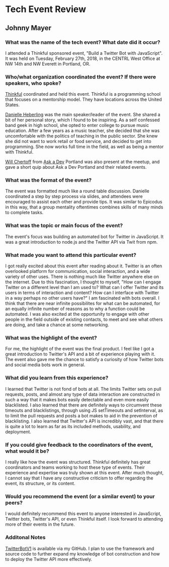 # Tech Event Review

## Johnny Mayer

### What was the name of the tech event? What date did it occur?

I attended a Thinkful sponsored event, "Build a Twitter Bot with JavaScript".  It was held on Tuesday, February 27th, 2018, in the CENTRL West Office at NW 14th and NW Everett in Portland, OR.

### Who/what organization coordinated the event? If there were speakers, who spoke?

[Thinkful](http://www.thinkful.com) coordinated and held this event.  Thinkful is a programming school that focuses on a mentorship model.  They have locations across the United States.

[Danielle Heberling](https://danielleheberling.xyz/) was the main speaker/leader of the event.  She shared a bit of her personal story, which I found to be inspiring.  As a self confessed band geek in high school, she opted to enter college to pursue music education.  After a few years as a music teacher, she decided that she was uncomfortable with the politics of teaching in the public sector.  She knew she did not want to work retail or food service, and decided to get into programming.  She now works full time in the field, as well as being a mentor with Thinkful.

[Will Chertoff](http://www.willchertoff.com/) from [Ask a Dev](https://askadev.org/) Portland was also present at the meetup, and gave a short quip about Ask a Dev Portland and their related events.

### What was the format of the event?
The event was formatted much like a round table discussion.  Danielle coordinated a step by step process via slides, and attendees were encouraged to assist each other and provide tips.  It was similar to Epicodus in this way, that a group mentality oftentimes combines skills of many minds to complete tasks.

### What was the topic or main focus of the event?
The event's focus was building an automated bot for Twitter in JavaScript.  It was a great introduction to node.js and the Twitter API via Twit from npm.

### What made you want to attend this particular event?
I got really excited about this event after reading about it.  Twitter is an often overlooked platform for communication, social interaction, and a wide variety of other uses.  There is nothing much like Twitter anywhere else on the internet.  Due to this fascination, I thought to myself, "How can I engage Twitter on a different level than I am used to?  What can I offer Twitter and its users in terms of interaction and content?  How can I interface with Twitter in a way perhaps no other users have?"  I am fascinated with bots overall.  I think that there are near infinite possibilites for what can be automated, for an equally infinite number of reasons as to why a function could be automated.  I was also excited at the opportunity to engage with other people in the field outside of existing contacts, to meet and see what others are doing, and take a chance at some networking.

### What was the highlight of the event?
For me, the highlight of the event was the final product.  I feel like I got a great introduction to Twitter's API and a bit of experience playing with it.  The event also gave me the chance to satisfy a curiosity of how Twitter bots and social media bots work in general.

### What did you learn from this experience?
I learned that Twitter is not fond of bots at all.  The limits Twitter sets on pull requests, posts, and almost any type of data interaction are constructed in such a way that it makes bots easily detectable and even more easily blacklisted.  I also learned that there are definitely ways to circumvent these timeouts and blacklistings, through using JS setTimeouts and setInterval, as to limit the pull requests and posts a bot makes to aid in the prevention of blacklisting.  I also learned that Twitter's API is incredibly vast, and that there is quite a lot to learn as far as its included methods, usability, and deployment.

### If you could give feedback to the coordinators of the event, what would it be?
I really like how the event was structured.  Thinkful definitely has great coordinators and teams working to host these type of events.  Their experience and expertise was truly shown at this event.  After much thought, I cannot say that I have any constructive criticism to offer regarding the event, its structure, or its content.

### Would you recommend the event (or a similar event) to your peers?
I would definitely recommend this event to anyone interested in JavaScript, Twitter bots, Twitter's API, or even Thinkful itself.  I look forward to attending more of their events in the future.

### Additonal Notes
[TwitterBotV1](https://github.com/johnnymayer/TwitterBotV1) is available via my GitHub.  I plan to use the framework and source code to further expand my knowledge of bot construction and how to deploy the Twitter API more effectively.
